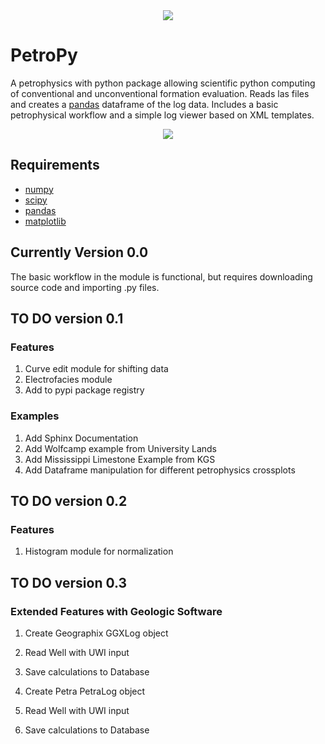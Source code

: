 <div align="center">
  <img src="https://github.com/toddheitmann/PetroPy/blob/master/petropy_logo.png"><br>
</div>

# PetroPy

A petrophysics with python package allowing scientific python computing of conventional and unconventional formation evaluation. Reads las files and creates a [pandas](http://pandas.pydata.org) dataframe of the log data. Includes a basic petrophysical workflow and a simple log viewer based on XML templates.

<div align="center">
  <img src="https://github.com/toddheitmann/PetroPy/blob/master/university_6-17_no1.png"><br>
</div>

## Requirements

- [numpy](http://www.numpy.org)
- [scipy](https://www.scipy.org)
- [pandas](http://pandas.pydata.org)
- [matplotlib](http://matplotlib.org)

## Currently Version 0.0

The basic workflow in the module is functional, but requires downloading source code and importing .py files.

## TO DO version 0.1

### Features

1. Curve edit module for shifting data
2. Electrofacies module
3. Add to pypi package registry

### Examples

1. Add Sphinx Documentation
2. Add Wolfcamp example from University Lands
3. Add Mississippi Limestone Example from KGS
4. Add Dataframe manipulation for different petrophysics crossplots

## TO DO version 0.2

### Features

1. Histogram module for normalization

## TO DO version 0.3

### Extended Features with Geologic Software

1. Create Geographix GGXLog object
  1. Read Well with UWI input
  2. Save calculations to Database

2. Create Petra PetraLog object
  1. Read Well with UWI input
  2. Save calculations to Database
